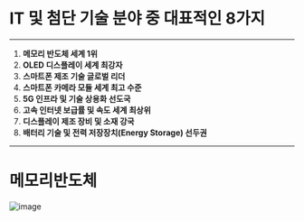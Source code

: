 # **IT 및 첨단 기술 분야** 중 대표적인 8가지

---

1. **메모리 반도체 세계 1위**
2. **OLED 디스플레이 세계 최강자**
3. **스마트폰 제조 기술 글로벌 리더**
4. **스마트폰 카메라 모듈 세계 최고 수준**
5. **5G 인프라 및 기술 상용화 선도국**
6. **고속 인터넷 보급률 및 속도 세계 최상위**
7. **디스플레이 제조 장비 및 소재 강국**
8. **배터리 기술 및 전력 저장장치(Energy Storage) 선두권**

---
# 메모리반도체
![image](https://github.com/user-attachments/assets/5c8e829b-781a-45d7-9d3e-4b43a5f80af9)
